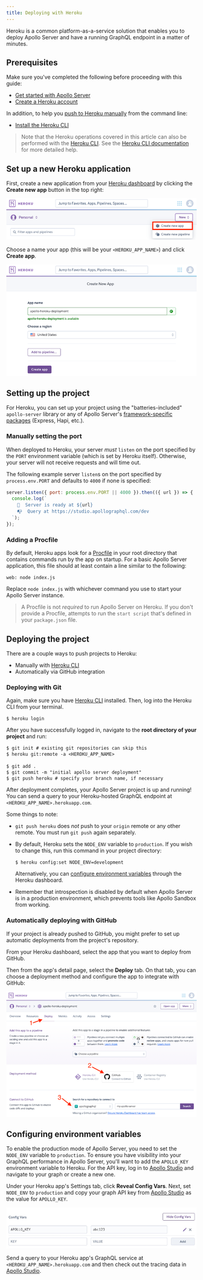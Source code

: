 ```yaml
---
title: Deploying with Heroku
---
```


Heroku is a common platform-as-a-service solution that enables you to deploy Apollo Server and have a running GraphQL endpoint in a matter of minutes.

## Prerequisites

Make sure you've completed the following before proceeding with this guide:

- [Get started with Apollo Server](../getting-started)
- [Create a Heroku account](https://heroku.com)

In addition, to help you [push to Heroku manually](./heroku/#deploying-with-git) from the command line:

- [Install the Heroku CLI](https://devcenter.heroku.com/articles/heroku-cli)

> Note that the Heroku operations covered in this article can also be performed with the [Heroku CLI](https://devcenter.heroku.com/articles/heroku-cli). See the [Heroku CLI documentation](https://devcenter.heroku.com/categories/command-line) for more detailed help.

## Set up a new Heroku application

First, create a new application from your [Heroku dashboard](https://dashboard.heroku.com/apps) by clicking the **Create new app** button in the top right:

<img class="screenshot" src="../images/deployment/heroku/create-new-app.png" alt="Create new Heroku app UI"></img>

Choose a name your app (this will be your `<HEROKU_APP_NAME>`) and click **Create app**.

<img class="screenshot" src="../images/deployment/heroku/set-app-name.png" alt="Set Heroku app name UI"></img>

## Setting up the project

For Heroku, you can set up your project using the "batteries-included" `apollo-server` library or any of Apollo Server's [framework-specific packages](../integrations/middleware) (Express, Hapi, etc.).

### Manually setting the port

When deployed to Heroku, your server _must_ `listen` on the port specified by the `PORT` environment variable (which is set by Heroku itself). Otherwise, your server will not receive requests and will time out.

The following example server `listen`s on the port specified by `process.env.PORT` and defaults to `4000` if none is specified:

```js
server.listen({ port: process.env.PORT || 4000 }).then(({ url }) => {
  console.log(`
    🚀  Server is ready at ${url}
    📭  Query at https://studio.apollographql.com/dev
  `);
});
```

### Adding a Procfile

By default, Heroku apps look for a [Procfile](https://devcenter.heroku.com/articles/procfile) in your root directory that contains commands run by the app on startup. For a basic Apollo Server application, this file should at least contain a line similar to the following:

```shell title="Procfile"
web: node index.js
```

Replace `node index.js` with whichever command you use to start your Apollo Server instance.

> A Procfile is not _required_ to run Apollo Server on Heroku. If you don't provide a Procfile, attempts to run the `start script` that's defined in your `package.json` file.

## Deploying the project

There are a couple ways to push projects to Heroku:

- Manually with [Heroku CLI](https://devcenter.heroku.com/articles/heroku-cli)
- Automatically via GitHub integration

### Deploying with Git

Again, make sure you have [Heroku CLI](https://devcenter.heroku.com/articles/heroku-cli) installed. Then, log into the Heroku CLI from your terminal.

```shell
$ heroku login
```

After you have successfully logged in, navigate to the **root directory of your project** and run:

```shell
$ git init # existing git repositories can skip this
$ heroku git:remote -a <HEROKU_APP_NAME>

$ git add .
$ git commit -m "initial apollo server deployment"
$ git push heroku # specify your branch name, if necessary
```

After deployment completes, your Apollo Server project is up and running! You can send a query to your Heroku-hosted GraphQL endpoint at `<HEROKU_APP_NAME>.herokuapp.com`.

Some things to note:
- `git push heroku` does _not_ push to your `origin` remote or any other remote. You must run `git push` again separately.
- By default, Heroku sets the `NODE_ENV` variable to `production`. If you wish to change this, run this command in your project directory:

    ```shell
    $ heroku config:set NODE_ENV=development
    ```

    Alternatively, you can [configure environment variables](./heroku/#configuring-environment-variables) through the Heroku dashboard.

- Remember that introspection is disabled by default when Apollo Server is in a production environment, which prevents tools like Apollo Sandbox from working.

### Automatically deploying with GitHub

If your project is already pushed to GitHub, you might prefer to set up automatic deployments from the project's repository.

From your Heroku dashboard, select the app that you want to deploy from GitHub.

Then from the app's detail page, select the **Deploy** tab. On that tab, you can choose a deployment method and configure the app to integrate with GitHub:

<img class="screenshot" src="../images/deployment/heroku/automatic-deployment.png" alt="Configuring Heroku autodeploys"></img>

## Configuring environment variables

To enable the production mode of Apollo Server, you need to set the `NODE_ENV` variable to `production`. To ensure you have visibility into your GraphQL performance in Apollo Server, you'll want to add the `APOLLO_KEY` environment variable to Heroku. For the API key, log in to [Apollo Studio](https://studio.apollographql.com) and navigate to your graph or create a new one.

Under your Heroku app's Settings tab, click **Reveal Config Vars**. Next, set `NODE_ENV` to `production` and copy your graph API key from [Apollo Studio](http://studio.apollographql.com/) as the value for `APOLLO_KEY`.

<img class="screenshot" src="../images/deployment/heroku/config-vars.jpg" alt="Adding config vars" />

Send a query to your Heroku app's GraphQL service at `<HEROKU_APP_NAME>.herokuapp.com` and then check out the tracing data in [Apollo Studio](http://studio.apollographql.com/).
